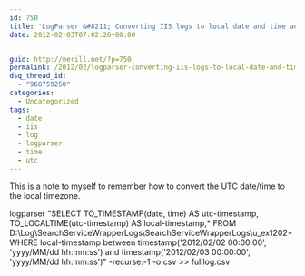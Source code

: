 ```yaml
---
id: 750
title: 'LogParser &#8211; Converting IIS logs to local date and time and filtering by date range'
date: 2012-02-03T07:02:26+00:00


guid: http://merill.net/?p=750
permalink: /2012/02/logparser-converting-iis-logs-to-local-date-and-time-and-filtering-by-date-range/
dsq_thread_id:
  - "968759250"
categories:
  - Uncategorized
tags:
  - date
  - iis
  - log
  - logparser
  - time
  - utc
---
```

This is a note to myself to remember how to convert the UTC date/time to the local timezone.

logparser "SELECT TO_TIMESTAMP(date, time) AS utc-timestamp, TO_LOCALTIME(utc-timestamp) AS local-timestamp,* FROM D:\Log\SearchServiceWrapperLogs\SearchServiceWrapperLogs\u_ex1202* WHERE local-timestamp between timestamp('2012/02/02 00:00:00', 'yyyy/MM/dd hh:mm:ss') and timestamp('2012/02/03 00:00:00', 'yyyy/MM/dd hh:mm:ss')" -recurse:-1 -o:csv >> fulllog.csv
